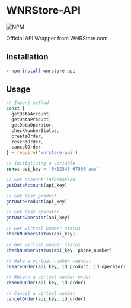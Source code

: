# WNRStore-API

![NPM](https://img.shields.io/npm/l/use-data-api.svg)

Official API Wrapper from WNRStore.com


## Installation

```bash
> npm install wnrstore-api
```

## Usage

```js
// Import method
const {
  getDataAccount,
  getDataProduct,
  getDataOperator,
  checkNumberStatus,
  createOrder,
  resendOrder,
  cancelOrder
} = require('wnrstore-api')

// Initializing a variable
const api_key = '0x12345-67890-xxx'

// Get account information
getDataAccount(api_key)

// Get list product
getDataProduct(api_key)

// Get list operator
getDataOperator(api_key)

// Get virtual number status
checkNumberStatus(api_key)

// Get virtual number status
checkNumberStatus(api_key, phone_number)

// Make a virtual number request
createOrder(api_key, id_product, id_operator)

// Resend a virtual number order
resendOrder(api_key, id_order)

// Cancel a virtual number
cancelOrder(api_key, id_order)
```